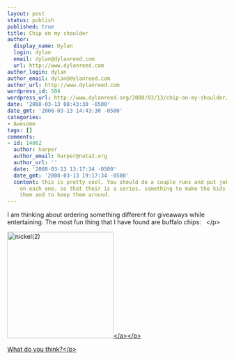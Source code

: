 ```yaml
---
layout: post
status: publish
published: true
title: Chip on my shoulder
author:
  display_name: Dylan
  login: dylan
  email: dylan@dylanreed.com
  url: http://www.dylanreed.com
author_login: dylan
author_email: dylan@dylanreed.com
author_url: http://www.dylanreed.com
wordpress_id: 504
wordpress_url: http://www.dylanreed.org/2008/03/13/chip-on-my-shoulder/
date: '2008-03-13 08:43:30 -0500'
date_gmt: '2008-03-13 14:43:30 -0500'
categories:
- Awesome
tags: []
comments:
- id: 14862
  author: harper
  author_email: harper@nata2.org
  author_url: ''
  date: '2008-03-13 13:17:34 -0500'
  date_gmt: '2008-03-13 19:17:34 -0500'
  content: this is pretty cool. You should do a couple runs and put jokes or something
    on each one. so that their is a series. something to make the kids want more of
    them and to keep them around.
---
```

<p>I am thinking about ordering something different for giveaways while entertaining. The most fun thing that I have found are buffalo chips:&nbsp;&nbsp; <&#47;p>
<p><a href="http:&#47;&#47;www.dylanreed.org&#47;wp-content&#47;uploads&#47;2008&#47;03&#47;nickel2.jpg"><img style="border-top-width: 0px; border-left-width: 0px; border-bottom-width: 0px; border-right-width: 0px" height="244" alt="nickel(2)" src="http:&#47;&#47;www.dylanreed.org&#47;wp-content&#47;uploads&#47;2008&#47;03&#47;nickel2-thumb.jpg" width="244" border="0"&#47;><&#47;a><&#47;p>
<p>What do you think?<&#47;p></p>

